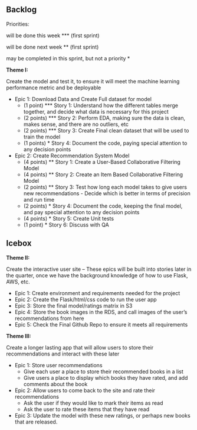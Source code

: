 ## Backlog

Priorities:

will be done this week *** (first sprint)

will be done next week ** (first sprint)

may be completed in this sprint, but not a priority *

**Theme I:**

Create the model and test it, to ensure it will meet the machine learning performance metric and be deployable

-	Epic 1: Download Data and Create Full dataset for model
    *	(1 point) *** Story 1: Understand how the different tables merge together, and decide what data is necessary for this project
    *	(2 points) *** Story 2: Perform EDA, making sure the data is clean, makes sense, and there are no outliers, etc
    *	(2 points) *** Story 3: Create Final clean dataset that will be used to train the model
    *	(1 points) * Story 4: Document the code, paying special attention to any decision points
-	Epic 2: Create Recommendation System Model
    * (4 points) ** Story 1: Create a User-Based Collaborative Filtering Model
    * (4 points) ** Story 2: Create an Item Based Collaborative Filtering Model
    * (2 points) ** Story 3: Test how long each model takes to give users new recommendations - Decide which is better in terms of precision and run time
    * (2 points) * Story 4: Document the code, keeping the final model, and pay special attention to any decision points
    * (4 points) * Story 5: Create Unit tests
    * (1 point) * Story 6: Discuss with QA
    
 ## Icebox
 **Theme II:**
 
 Create the interactive user site – These epics will be built into stories later in the quarter, once we have the background knowledge of how to use Flask, AWS, etc.
 
*	Epic 1: Create environment and requirements needed for the project
*	Epic 2: Create the Flask/html/css code to run the user app
*	Epic 3: Store the final model/ratings matrix in S3
*	Epic 4: Store the book images in the RDS, and call images of the user’s recommendations from here
*	Epic 5: Check the Final Github Repo to ensure it meets all requirements

**Theme III:**

Create a longer lasting app that will allow users to store their recommendations and interact with these later

*	Epic 1: Store user recommendations
    *	Give each user a place to store their recommended books in a list
    *	Give users a place to display which books they have rated, and add comments about the book
*	Epic 2: Allow users to come back to the site and rate their recommendations
    *	Ask the user if they would like to mark their items as read
    *	Ask the user to rate these items that they have read
*	Epic 3: Update the model with these new ratings, or perhaps new books that are released.
